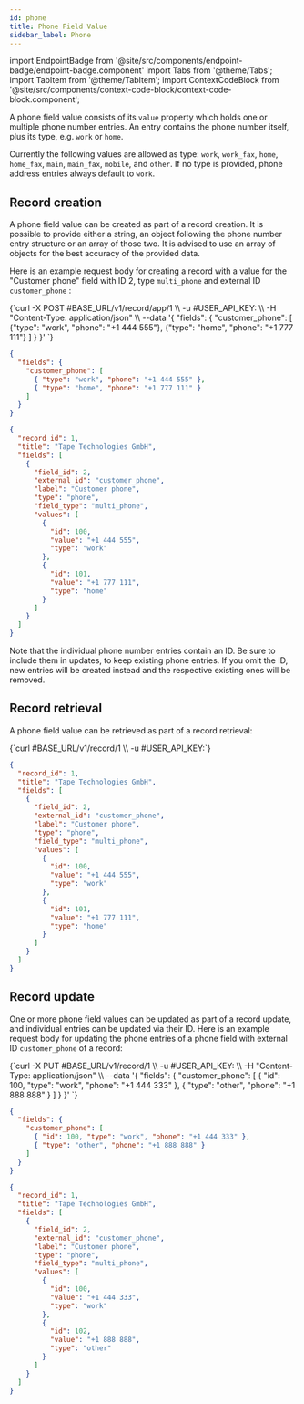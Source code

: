 ```yaml
---
id: phone
title: Phone Field Value
sidebar_label: Phone
---
```


import EndpointBadge from '@site/src/components/endpoint-badge/endpoint-badge.component'
import Tabs from '@theme/Tabs';
import TabItem from '@theme/TabItem';
import ContextCodeBlock from '@site/src/components/context-code-block/context-code-block.component';

A phone field value consists of its `value` property which holds one or multiple phone number entries. An entry contains the phone number itself, plus its type, e.g. `work` or `home`.

Currently the following values are allowed as type: `work`, `work_fax`, `home`, `home_fax`, `main`, `main_fax`, `mobile`, and `other`. If no type is provided, phone address entries always default to `work`.

## Record creation

<EndpointBadge method="POST" url="https://api.tapeapp.com/v1/record/app/{app_id}" />

A phone field value can be created as part of a record creation. It is possible to provide either a string, an object following the phone number entry structure or an array of those two. It is advised to use an array of objects for the best accuracy of the provided data.

Here is an example request body for creating a record with a value for the "Customer phone" field with ID 2, type `multi_phone` and external ID `customer_phone` :

<Tabs defaultValue="curl">

<TabItem value="curl" label="cURL">
<ContextCodeBlock language="shell" title='➡️      Request'>
{`curl -X POST #BASE_URL/v1/record/app/1  \\
  -u #USER_API_KEY: \\
  -H "Content-Type: application/json" \\
  --data '{
    "fields": {
      "customer_phone": 
        [
          {"type": "work", "phone": "+1 444 555"},
          {"type": "home", "phone": "+1 777 111"}
        ]
    }
  }' 
`}
</ContextCodeBlock>
</TabItem>

<TabItem value="json" label="JSON">

```json title="➡️      Request">
{
  "fields": {
    "customer_phone": [
      { "type": "work", "phone": "+1 444 555" },
      { "type": "home", "phone": "+1 777 111" }
    ]
  }
}
```

</TabItem>
</Tabs>

```json title="⬅️      Response"
{
  "record_id": 1,
  "title": "Tape Technologies GmbH",
  "fields": [
    {
      "field_id": 2,
      "external_id": "customer_phone",
      "label": "Customer phone",
      "type": "phone",
      "field_type": "multi_phone",
      "values": [
        {
          "id": 100,
          "value": "+1 444 555",
          "type": "work"
        },
        {
          "id": 101,
          "value": "+1 777 111",
          "type": "home"
        }
      ]
    }
  ]
}
```

Note that the individual phone number entries contain an ID. Be sure to include them in updates, to keep existing phone entries. If you omit the ID, new entries will be created instead and the respective existing ones will be removed.

## Record retrieval

<EndpointBadge method="GET" url="https://api.tapeapp.com/v1/record/{record_id}" />

A phone field value can be retrieved as part of a record retrieval:

<ContextCodeBlock language="shell" title='➡️      Request'>
{`curl #BASE_URL/v1/record/1 \\
  -u #USER_API_KEY:`}
</ContextCodeBlock>

```json title='⬅️      Response'
{
  "record_id": 1,
  "title": "Tape Technologies GmbH",
  "fields": [
    {
      "field_id": 2,
      "external_id": "customer_phone",
      "label": "Customer phone",
      "type": "phone",
      "field_type": "multi_phone",
      "values": [
        {
          "id": 100,
          "value": "+1 444 555",
          "type": "work"
        },
        {
          "id": 101,
          "value": "+1 777 111",
          "type": "home"
        }
      ]
    }
  ]
}
```

## Record update

<EndpointBadge method="PUT" url="https://api.tapeapp.com/v1/record/{record_id}" />

One or more phone field values can be updated as part of a record update, and individual entries can be updated via their ID. Here is an example request body for updating the phone entries of a phone field with external ID `customer_phone` of a record:

<Tabs defaultValue="curl">

<TabItem value="curl" label="cURL">
<ContextCodeBlock language="shell" title='➡️      Request'>
{`curl -X PUT #BASE_URL/v1/record/1  \\
  -u #USER_API_KEY: \\
  -H "Content-Type: application/json" \\
  --data '{
    "fields": {
      "customer_phone": 
      [
        { "id": 100, "type": "work", "phone": "+1 444 333" },
        { "type": "other", "phone": "+1 888 888" }
      ]
    }
  }' 
`}
</ContextCodeBlock>
</TabItem>

<TabItem value="json" label="JSON">

```json title="➡️      Request">
{
  "fields": {
    "customer_phone": [
      { "id": 100, "type": "work", "phone": "+1 444 333" },
      { "type": "other", "phone": "+1 888 888" }
    ]
  }
}
```

</TabItem>
</Tabs>

```json title='⬅️      Response'
{
  "record_id": 1,
  "title": "Tape Technologies GmbH",
  "fields": [
    {
      "field_id": 2,
      "external_id": "customer_phone",
      "label": "Customer phone",
      "type": "phone",
      "field_type": "multi_phone",
      "values": [
        {
          "id": 100,
          "value": "+1 444 333",
          "type": "work"
        },
        {
          "id": 102,
          "value": "+1 888 888",
          "type": "other"
        }
      ]
    }
  ]
}
```
